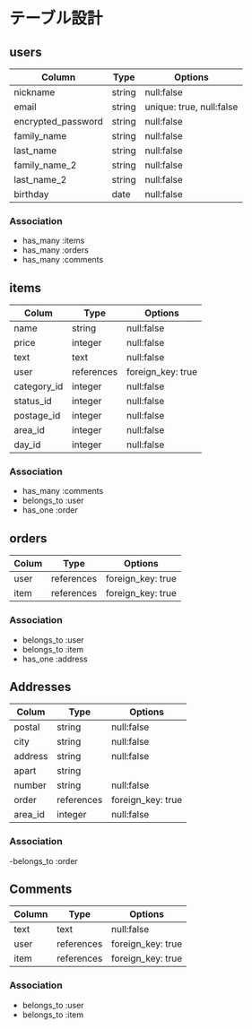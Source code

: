# テーブル設計

## users

| Column              | Type   | Options                  |
| ------------------- | ------ | ------------------------ |
| nickname           | string | null:false               |
| email               | string | unique: true, null:false |
| encrypted_password  | string | null:false               |
| family_name         | string | null:false               |
| last_name           | string | null:false               |
| family_name_2       | string | null:false               |
| last_name_2         | string | null:false               |
| birthday            | date   | null:false               | 

### Association

- has_many :items
- has_many :orders
- has_many :comments


## items

| Colum       | Type          | Options           |
| ----------- | --------------| ----------------- |
| name        | string        | null:false        |
| price       | integer       | null:false        |
| text        | text          | null:false        |
| user        | references    | foreign_key: true |
| category_id | integer       | null:false        |
| status_id   | integer       | null:false        |
| postage_id  | integer       | null:false        |
| area_id     | integer       | null:false        |
| day_id      | integer       | null:false        |

### Association

- has_many :comments
- belongs_to :user
- has_one :order


## orders

| Colum   | Type          | Options           |
| ------- | ------------- | ----------------- |
| user    | references    | foreign_key: true |
| item    | references    | foreign_key: true |

### Association

- belongs_to :user
- belongs_to :item
- has_one :address


## Addresses

| Colum     | Type          | Options           |
| ----------| ------------- | ----------------- |
| postal    | string        | null:false        |
| city      | string        | null:false        |
| address   | string        | null:false        |
| apart     | string        |                   |
| number    | string        | null:false        |
| order     | references    | foreign_key: true |
| area_id   | integer       | null:false        |

### Association

-belongs_to :order


## Comments

| Column    | Type          | Options           |
| --------- | ------------- | ----------------- |
| text      | text          | null:false        |
| user      | references    | foreign_key: true |
| item      | references    | foreign_key: true |

### Association

- belongs_to :user
- belongs_to :item